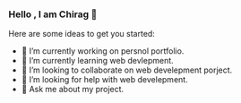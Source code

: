 ### Hello , I am Chirag 👋

Here are some ideas to get you started:

- 🔭 I’m currently working on persnol portfolio.
- 🌱 I’m currently learning web devlepment.
- 👯 I’m looking to collaborate on web develepment porject.
- 🤔 I’m looking for help with web develepment.
- 💬 Ask me about my project.
